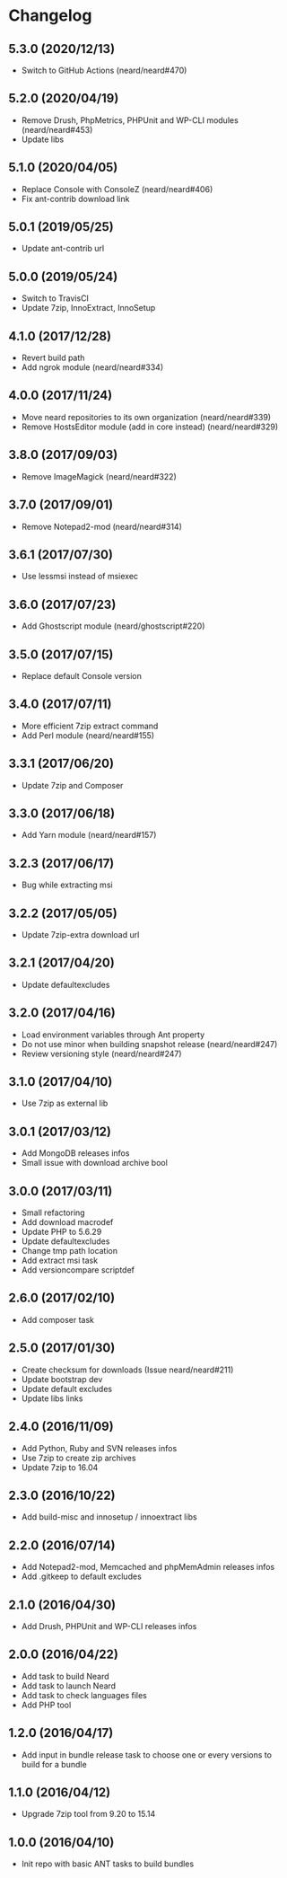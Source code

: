 # Changelog

## 5.3.0 (2020/12/13)

* Switch to GitHub Actions (neard/neard#470)

## 5.2.0 (2020/04/19)

* Remove Drush, PhpMetrics, PHPUnit and WP-CLI modules (neard/neard#453)
* Update libs

## 5.1.0 (2020/04/05)

* Replace Console with ConsoleZ (neard/neard#406)
* Fix ant-contrib download link

## 5.0.1 (2019/05/25)

* Update ant-contrib url

## 5.0.0 (2019/05/24)

* Switch to TravisCI
* Update 7zip, InnoExtract, InnoSetup

## 4.1.0 (2017/12/28)

* Revert build path
* Add ngrok module (neard/neard#334)

## 4.0.0 (2017/11/24)

* Move neard repositories to its own organization (neard/neard#339)
* Remove HostsEditor module (add in core instead) (neard/neard#329)

## 3.8.0 (2017/09/03)

* Remove ImageMagick (neard/neard#322)

## 3.7.0 (2017/09/01)

* Remove Notepad2-mod (neard/neard#314)

## 3.6.1 (2017/07/30)

* Use lessmsi instead of msiexec

## 3.6.0 (2017/07/23)

* Add Ghostscript module (neard/ghostscript#220)

## 3.5.0 (2017/07/15)

* Replace default Console version

## 3.4.0 (2017/07/11)

* More efficient 7zip extract command
* Add Perl module (neard/neard#155)

## 3.3.1 (2017/06/20)

* Update 7zip and Composer

## 3.3.0 (2017/06/18)

* Add Yarn module (neard/neard#157)

## 3.2.3 (2017/06/17)

* Bug while extracting msi

## 3.2.2 (2017/05/05)

* Update 7zip-extra download url

## 3.2.1 (2017/04/20)

* Update defaultexcludes

## 3.2.0 (2017/04/16)

* Load environment variables through Ant property
* Do not use minor when building snapshot release (neard/neard#247)
* Review versioning style (neard/neard#247)

## 3.1.0 (2017/04/10)

* Use 7zip as external lib

## 3.0.1 (2017/03/12)

* Add MongoDB releases infos
* Small issue with download archive bool

## 3.0.0 (2017/03/11)

* Small refactoring
* Add download macrodef
* Update PHP to 5.6.29
* Update defaultexcludes
* Change tmp path location
* Add extract msi task
* Add versioncompare scriptdef

## 2.6.0 (2017/02/10)

* Add composer task

## 2.5.0 (2017/01/30)

* Create checksum for downloads (Issue neard/neard#211)
* Update bootstrap dev
* Update default excludes
* Update libs links

## 2.4.0 (2016/11/09)

* Add Python, Ruby and SVN releases infos
* Use 7zip to create zip archives
* Update 7zip to 16.04

## 2.3.0 (2016/10/22)

* Add build-misc and innosetup / innoextract libs

## 2.2.0 (2016/07/14)

* Add Notepad2-mod, Memcached and phpMemAdmin releases infos
* Add .gitkeep to default excludes

## 2.1.0 (2016/04/30)

* Add Drush, PHPUnit and WP-CLI releases infos

## 2.0.0 (2016/04/22)

* Add task to build Neard
* Add task to launch Neard
* Add task to check languages files 
* Add PHP tool

## 1.2.0 (2016/04/17)

* Add input in bundle release task to choose one or every versions to build for a bundle

## 1.1.0 (2016/04/12)

* Upgrade 7zip tool from 9.20 to 15.14

## 1.0.0 (2016/04/10)

* Init repo with basic ANT tasks to build bundles
